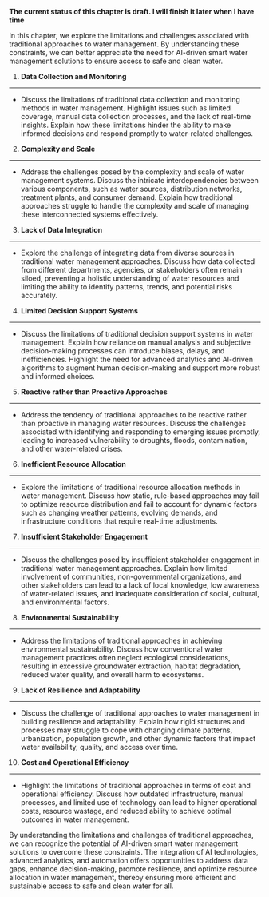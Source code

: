 **The current status of this chapter is draft. I will finish it later when I have time**

In this chapter, we explore the limitations and challenges associated with traditional approaches to water management. By understanding these constraints, we can better appreciate the need for AI-driven smart water management solutions to ensure access to safe and clean water.

1. **Data Collection and Monitoring**
-------------------------------------

* Discuss the limitations of traditional data collection and monitoring methods in water management. Highlight issues such as limited coverage, manual data collection processes, and the lack of real-time insights. Explain how these limitations hinder the ability to make informed decisions and respond promptly to water-related challenges.

2. **Complexity and Scale**
---------------------------

* Address the challenges posed by the complexity and scale of water management systems. Discuss the intricate interdependencies between various components, such as water sources, distribution networks, treatment plants, and consumer demand. Explain how traditional approaches struggle to handle the complexity and scale of managing these interconnected systems effectively.

3. **Lack of Data Integration**
-------------------------------

* Explore the challenge of integrating data from diverse sources in traditional water management approaches. Discuss how data collected from different departments, agencies, or stakeholders often remain siloed, preventing a holistic understanding of water resources and limiting the ability to identify patterns, trends, and potential risks accurately.

4. **Limited Decision Support Systems**
---------------------------------------

* Discuss the limitations of traditional decision support systems in water management. Explain how reliance on manual analysis and subjective decision-making processes can introduce biases, delays, and inefficiencies. Highlight the need for advanced analytics and AI-driven algorithms to augment human decision-making and support more robust and informed choices.

5. **Reactive rather than Proactive Approaches**
------------------------------------------------

* Address the tendency of traditional approaches to be reactive rather than proactive in managing water resources. Discuss the challenges associated with identifying and responding to emerging issues promptly, leading to increased vulnerability to droughts, floods, contamination, and other water-related crises.

6. **Inefficient Resource Allocation**
--------------------------------------

* Explore the limitations of traditional resource allocation methods in water management. Discuss how static, rule-based approaches may fail to optimize resource distribution and fail to account for dynamic factors such as changing weather patterns, evolving demands, and infrastructure conditions that require real-time adjustments.

7. **Insufficient Stakeholder Engagement**
------------------------------------------

* Discuss the challenges posed by insufficient stakeholder engagement in traditional water management approaches. Explain how limited involvement of communities, non-governmental organizations, and other stakeholders can lead to a lack of local knowledge, low awareness of water-related issues, and inadequate consideration of social, cultural, and environmental factors.

8. **Environmental Sustainability**
-----------------------------------

* Address the limitations of traditional approaches in achieving environmental sustainability. Discuss how conventional water management practices often neglect ecological considerations, resulting in excessive groundwater extraction, habitat degradation, reduced water quality, and overall harm to ecosystems.

9. **Lack of Resilience and Adaptability**
------------------------------------------

* Discuss the challenge of traditional approaches to water management in building resilience and adaptability. Explain how rigid structures and processes may struggle to cope with changing climate patterns, urbanization, population growth, and other dynamic factors that impact water availability, quality, and access over time.

10. **Cost and Operational Efficiency**
---------------------------------------

* Highlight the limitations of traditional approaches in terms of cost and operational efficiency. Discuss how outdated infrastructure, manual processes, and limited use of technology can lead to higher operational costs, resource wastage, and reduced ability to achieve optimal outcomes in water management.

By understanding the limitations and challenges of traditional approaches, we can recognize the potential of AI-driven smart water management solutions to overcome these constraints. The integration of AI technologies, advanced analytics, and automation offers opportunities to address data gaps, enhance decision-making, promote resilience, and optimize resource allocation in water management, thereby ensuring more efficient and sustainable access to safe and clean water for all.
